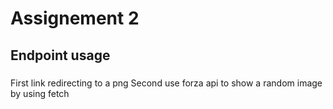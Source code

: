 # Assignement 2

## Endpoint usage

###
First link redirecting to a png
Second use forza api to show a random image by using fetch